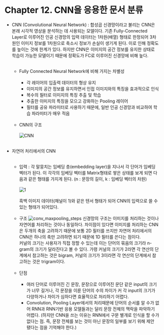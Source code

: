 # Chapter 12. CNN을 응용한 문서 분류

- CNN (Convolutional Neural Network) : 합성곱 신경망이라고 불리는 CNN은 본래 시각적 영상을 분석하는 데 사용되는 모델이다. 기존 Fully-Connected Layer로 이루어진 인공 신경망의 입력 데이터는 1차원(배열) 형태로 한정되어 3차원인 이미지 정보를 1차원으로 축소시 정보가 손실이 생기게 된다. 
이로 인해 정확도를 높이는 것에 한계가 있다. 하지만 CNN은 이미지의 공간 정보를 유지한 상태로 학습이 가능한 모델이기 때문에 정확도가 FC로 이루어진 신경망에 비해 높다. <br><br>
  - Fully Connected Neural Network에 비해 가지는 차별성<br><br>
    - 각 레이어의 입출력 데이터의 형상 유지
    - 이미지의 공간 정보를 유지하면서 인접 이미지와의 특징을 효과적으로 인식
    - 복수의 필터로 이미지의 특징 추출 및 학습
    - 추출한 이미지의 특징을 모으고 강화하는 Pooling 레이어
    - 필터를 공유 파라미터로 사용하기 때문에, 일반 인공 신경망과 비교하여 학습 파라미터가 매우 적음
  <br><br>
  - CNN의 구조<br><br>
  ![CNN](https://user-images.githubusercontent.com/86700191/176134232-f14e78d2-e309-4f0b-b1b7-a9c02b6f0542.png)
  <br><br>

- 자연어 처리에서의 CNN <br><br>
  - 입력 : 각 말뭉치는 임베딩 층(embedding layer)을 지나서 각 단어가 임베딩 벡터가 된다. 이 각각의 임베딩 벡터를 Matrix형태로 쌓은 상태를 보게 되면 다음과 같은 형태를 가지게 된다. (n : 문장의 길이, k : 임베딩 벡터의 차원)<br><br>
  ![1](https://user-images.githubusercontent.com/86700191/176142444-1fa97e97-2633-42ed-9069-ee4d6cada428.PNG)
  <br><br>
  흑백 이미지 데이터(채널이 1)와 같은 텐서 형태가 되어 CNN의 입력으로 쓸 수 있는 형태가 되어있다.
  <br><br>
  - 구조
  ![conv_maxpooling_steps](https://user-images.githubusercontent.com/86700191/176168128-78bfa753-55e0-4326-99c7-e7a9ff6cb147.gif)
  신경망의 구조는 이미지를 처리하는 것이나 자연어를 처리하는 것이나 동일하다. 차이점이 있다면 이미지를 처리하는 CNN은 두개의 축을 고려하기 때문에 보통 2D 필터를 쓰지만 자연어 처리에서의 CNN은 하나의 축만 고려하면 되기 때문에 1D 필터를 쓴다는 점이다.<br>
  커널의 크기는 사용자가 직접 정할 수 있는데 이는 단어의 묶음의 크기라 n-gram의 크기가 달라진다고 볼 수 있다. 가령 커널의 크기가 2라면 각 연산의 단계에서 참고하는 것은 bigram, 커널의 크기가 3이라면 각 연산의 단계에서 참고하는 것은 trigram이다.
  <br><br>
  - 단점<br><br>
    - 여러 단어로 이루어진 긴 문장, 문장으로 이루어진 문단 같은 input의 크기가 너무 길거나, 각 문장을 이룬 단어의 수의 차이가 커 각 input의 크기가 다양하거나 차이가 심하다면 효율적으로 처리하기 어렵다.
    - Convolution, Pooling Layer에서의 처리때문에 단어의 순서를 알 수가 없어 RNN과 RNN기반 응용 모델들과는 달리 문장 전체의 맥락을 파악하기 어렵다. (하지만 CNN을 쓰는 이유는 RNN에서 구문 별개로 인식을 할 수가 없다는 점. 즉, 문장 전체를 보는 것이 아닌 문장의 일부를 보기 위해 제안 됐다는 점을 기억해야 한다.)
  <br><br>
